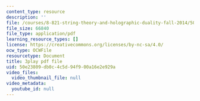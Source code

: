 ```yaml
---
content_type: resource
description: ''
file: /courses/8-821-string-theory-and-holographic-duality-fall-2014/50e23809db0c4c5d94f900a16e2e929a_WVOIk8en6YE.pdf
file_size: 66840
file_type: application/pdf
learning_resource_types: []
license: https://creativecommons.org/licenses/by-nc-sa/4.0/
ocw_type: OCWFile
resourcetype: Document
title: 3play pdf file
uid: 50e23809-db0c-4c5d-94f9-00a16e2e929a
video_files:
  video_thumbnail_file: null
video_metadata:
  youtube_id: null
---
```

